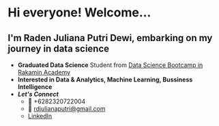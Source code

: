# Hi everyone! Welcome... 
## I'm Raden Juliana Putri Dewi, embarking on my journey in data science

* **Graduated Data Science** Student from [Data Science Bootcamp in Rakamin Academy](https://rakamin.com/)
* **Interested in Data & Analytics, Machine Learning, Bussiness Intelligence**
* _**Let's Connect**_
  - :iphone: +6282320722004
  - :email: rdjulianaputri@gmail.com
  - [LinkedIn](https://www.linkedin.com/in/raden-juliana-putri-dewi/)

<!---
Juliana9417/Juliana9417 is a ✨ special ✨ repository because its `README.md` (this file) appears on your GitHub profile.
You can click the Preview link to take a look at your changes.
--->
